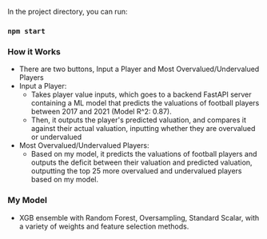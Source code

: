 In the project directory, you can run:

### `npm start`

### How it Works ###
  - There are two buttons, Input a Player and Most Overvalued/Undervalued Players
  - Input a Player:
      - Takes player value inputs, which goes to a backend FastAPI server containing a ML model that predicts the valuations of football players between 2017 and 2021 (Model R^2: 0.87). 
      - Then, it outputs the player's predicted valuation, and compares it against their actual valuation, inputting whether they are overvalued or undervalued
  - Most Overvalued/Undervalued Players:
      - Based on my model, it predicts the valuations of football players and outputs the deficit between their valuation and predicted valuation, outputting the top 25 more overvalued and undervalued players based on my model.
### My Model ###
  - XGB ensemble with Random Forest, Oversampling, Standard Scalar, with a variety of weights and feature selection methods. 


